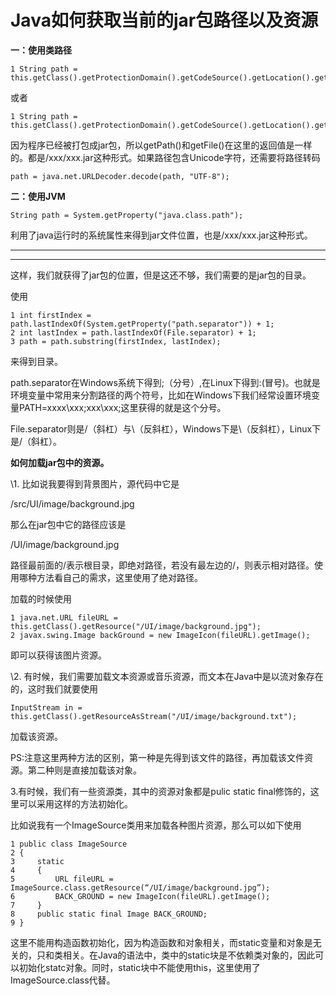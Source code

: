 # Java如何获取当前的jar包路径以及资源

**一：使用类路径**

```
1 String path = this.getClass().getProtectionDomain().getCodeSource().getLocation().getPath();
```

或者

```
1 String path = this.getClass().getProtectionDomain().getCodeSource().getLocation().getFile();
```

因为程序已经被打包成jar包，所以getPath()和getFile()在这里的返回值是一样的。都是/xxx/xxx.jar这种形式。如果路径包含Unicode字符，还需要将路径转码

```
path = java.net.URLDecoder.decode(path, "UTF-8");
```

**二：使用JVM**

```
String path = System.getProperty("java.class.path");
```

利用了java运行时的系统属性来得到jar文件位置，也是/xxx/xxx.jar这种形式。

------

------

 

这样，我们就获得了jar包的位置，但是这还不够，我们需要的是jar包的目录。

使用

```
1 int firstIndex = path.lastIndexOf(System.getProperty("path.separator")) + 1;
2 int lastIndex = path.lastIndexOf(File.separator) + 1;
3 path = path.substring(firstIndex, lastIndex);
```

来得到目录。

path.separator在Windows系统下得到;（分号）,在Linux下得到:(冒号)。也就是环境变量中常用来分割路径的两个符号，比如在Windows下我们经常设置环境变量PATH=xxxx\xxx;xxx\xxx;这里获得的就是这个分号。

File.separator则是/（斜杠）与\（反斜杠），Windows下是\（反斜杠），Linux下是/（斜杠）。

**如何加载jar包中的资源。**

\1. 比如说我要得到背景图片，源代码中它是

/src/UI/image/background.jpg

那么在jar包中它的路径应该是

/UI/image/background.jpg

路径最前面的/表示根目录，即绝对路径，若没有最左边的/，则表示相对路径。使用哪种方法看自己的需求，这里使用了绝对路径。

加载的时候使用

```
1 java.net.URL fileURL = this.getClass().getResource("/UI/image/background.jpg");
2 javax.swing.Image backGround = new ImageIcon(fileURL).getImage();
```

即可以获得该图片资源。

\2. 有时候，我们需要加载文本资源或音乐资源，而文本在Java中是以流对象存在的，这时我们就要使用

```
InputStream in = this.getClass().getResourceAsStream("/UI/image/background.txt");
```

加载该资源。

PS:注意这里两种方法的区别，第一种是先得到该文件的路径，再加载该文件资源。第二种则是直接加载该对象。

3.有时候，我们有一些资源类，其中的资源对象都是pulic static final修饰的，这里可以采用这样的方法初始化。

比如说我有一个ImageSource类用来加载各种图片资源，那么可以如下使用

```
1 public class ImageSource
2 {
3     static
4     {
5         URL fileURL = ImageSource.class.getResource(“/UI/image/background.jpg”);
6         BACK_GROUND = new ImageIcon(fileURL).getImage();
7     }
8     public static final Image BACK_GROUND;
9 }
```

这里不能用构造函数初始化，因为构造函数和对象相关，而static变量和对象是无关的，只和类相关。在Java的语法中，类中的static块是不依赖类对象的，因此可以初始化statc对象。同时，static块中不能使用this，这里使用了ImageSource.class代替。